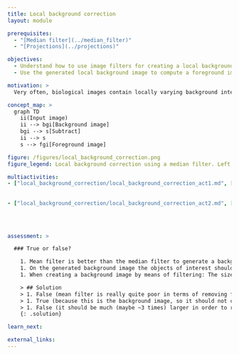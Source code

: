 ```yaml
---
title: Local background correction
layout: module

prerequisites:
  - "[Median filter](../median_filter)"
  - "[Projections](../projections)"

objectives:
  - Understand how to use image filters for creating a local background image
  - Use the generated local background image to compute a foreground image

motivation: >
  Very often, biological images contain locally varying background intensities. This hampers both segmentation and intensity quantification. However, often it is possible to generate a background image that can be subtracted in order to yield a foreground image with zero background. It is very important to know about this, because removing spatially varying background is a prevalent task in bioimage analysis.

concept_map: >
  graph TD
    ii(Input image)
    ii --> bgi[Background image]
    bgi --> s[Subtract]
    ii --> s
    s --> fgi[Foreground image]

figure: /figures/local_background_correction.png
figure_legend: Local background correction using a median filter. Left - Raw data. Middle - Median filtered image (background). Right - Difference image (foreground).

multiactivities:
- ["local_background_correction/local_background_correction_act1.md", [["ImageJ GUI", "local_background_correction/local_background_correction_act1_imagejgui.md", "markdown"], 
																			["ImageJ Macro", "local_background_correction/local_background_correction_act1_imagejmacro.ijm", "java"], 
																			["skimage napari", "local_background_correction/local_background_correction_act1_skimage_napari.py", "python"]]]					
- ["local_background_correction/local_background_correction_act2.md", [["ImageJ GUI", "local_background_correction/local_background_correction_act2_imagejgui.md", "markdown"], 
																			["ImageJ Macro", "local_background_correction/local_background_correction_act2_imagejmacro.ijm", "java"], 
																			["ImageJ Jython", "local_background_correction/local_background_correction_act2_jython.py", "python"], 
																			["skimage napari", "local_background_correction/local_background_correction_act2_skimage_napari.py", "python"]]]

assessment: >

  ### True or false?

    1. Mean filter is better than the median filter to generate a background image.
    1. On the generated background image the objects of interest should not be visible.
    1. When creating a background image by means of filtering: The size of the filter's structuring element should be much smaller than the size of the objects.

    > ## Solution
    > 1. False (mean filter is really quite poor in terms of removing foreground information)
    > 1. True (because this is the background image, so it should not contain any foreground information)
    > 1. False (it should be much (maybe ~3 times) larger in order to remove the objects from the image)
    {: .solution}

learn_next:

external_links:
---
```

